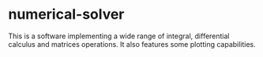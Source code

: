 # numerical-solver
This is a software implementing a wide range of integral, differential calculus and matrices operations. It also features some plotting capabilities.
